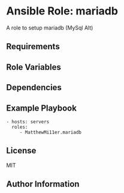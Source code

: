 # Ansible Role: mariadb

A role to setup mariadb (MySql Alt)

## Requirements


## Role Variables

## Dependencies

## Example Playbook


    - hosts: servers
      roles:
         - MatthewMi11er.mariadb

## License

MIT

## Author Information

